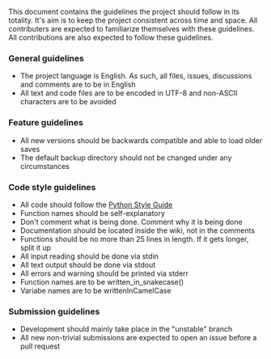 This document contains the guidelines the project should follow in its totality. 
It's aim is to keep the project consistent across time and space.
All contributers are expected to familiarize themselves with these guidelines.
All contributions are also expected to follow these guidelines.

### General guidelines
- The project language is English. As such, all files, issues, discussions and comments are to be in English
- All text and code files are to be encoded in UTF-8 and non-ASCII characters are to be avoided

### Feature guidelines
- All new versions should be backwards compatible and able to load older saves
- The default backup directory should not be changed under any circumstances

### Code style guidelines
- All code should follow the [Python Style Guide](https://www.python.org/dev/peps/pep-0008/)
- Function names should be self-explanatory
- Don't comment what is being done. Comment why it is being done
- Documentation should be located inside the wiki, not in the comments
- Functions should be no more than 25 lines in length. If it gets longer, split it up
- All input reading should be done via stdin
- All text output should be done via stdout
- All errors and warning should be printed via stderr
- Function names are to be written_in_snakecase()
- Variabe names are to be writtenInCamelCase

### Submission guidelines
- Development should mainly take place in the "unstable" branch
- All new non-trivial submissions are expected to open an issue before a pull request
